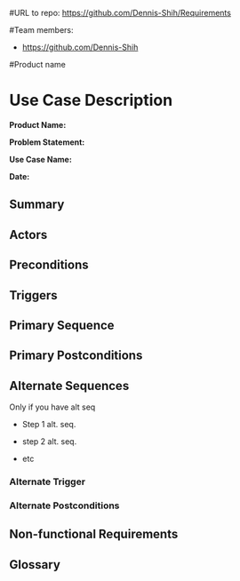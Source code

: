 #URL to repo:
https://github.com/Dennis-Shih/Requirements

#Team members:
* https://github.com/Dennis-Shih


#Product name


# Use Case Description

**Product Name:**

**Problem Statement:**



**Use Case Name:**

**Date:**

 

## Summary

 

## Actors


 

## Preconditions



 

## Triggers



 

## Primary Sequence


 

## Primary Postconditions



 

## Alternate Sequences

Only if you have alt seq

* Step 1 alt. seq.

* step 2 alt. seq.

* etc

 

### Alternate Trigger

### Alternate Postconditions

 

## Non-functional Requirements

 

## Glossary
